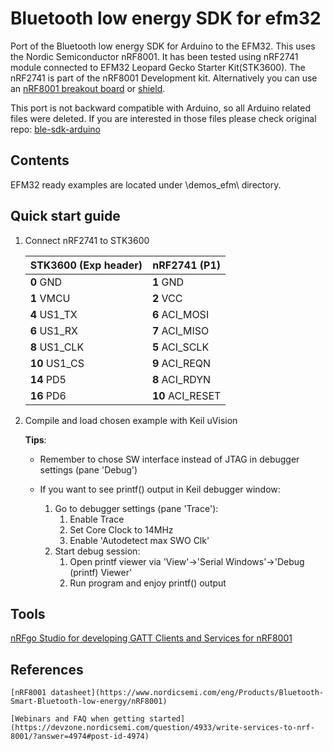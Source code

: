 Bluetooth low energy SDK for efm32
==================================

Port of the Bluetooth low energy SDK for Arduino to the EFM32.
This uses the Nordic Semiconductor nRF8001. It has been tested using 
nRF2741 module connected to EFM32 Leopard Gecko Starter Kit(STK3600).
The nRF2741 is part of the nRF8001 Development kit.
Alternatively you can use an [nRF8001 breakout board](http://www.adafruit.com/products/1697) or [shield](http://www.seeedstudio.com/depot/bluetooth-40-low-energy-ble-shield-v20-p-1631.html).


This port is not backward compatible with Arduino, so all Arduino related files were deleted.
If you are interested in those files please check original repo: [ble-sdk-arduino](https://github.com/NordicSemiconductor/ble-sdk-arduino)

Contents
----------------------

EFM32 ready examples are located under \demos_efm\ directory. 

Quick start guide
----------------------

1. Connect nRF2741 to STK3600

    |STK3600 (Exp header) |nRF2741 (P1)     |
    |---------------------|-----------------|
    |**0**  GND           |**1**  GND       |
    |**1**  VMCU          |**2**  VCC       |
    |**4**  US1_TX        |**6**  ACI_MOSI  |
    |**6**  US1_RX        |**7**  ACI_MISO  |
    |**8**  US1_CLK       |**5**  ACI_SCLK  |
    |**10** US1_CS        |**9**  ACI_REQN  |
    |**14** PD5           |**8**  ACI_RDYN  |
    |**16** PD6           |**10** ACI_RESET |

2. Compile and load chosen example with Keil uVision

    **Tips**:

    - Remember to chose SW interface instead of JTAG in debugger settings (pane 'Debug') 

    - If you want to see printf() output in Keil debugger window:
        1. Go to debugger settings (pane 'Trace'):
            1. Enable Trace
            2. Set Core Clock to 14MHz
            3. Enable 'Autodetect max SWO Clk'
        2. Start debug session:
            1. Open printf viewer via 'View'->'Serial Windows'->'Debug (printf) Viewer'
            2. Run program and enjoy printf() output

Tools
-----

[nRFgo Studio for developing GATT Clients and Services for nRF8001](http://www.nordicsemi.com/eng/Products/2.4GHz-RF/nRFgo-Studio)
        
References
----------

    [nRF8001 datasheet](https://www.nordicsemi.com/eng/Products/Bluetooth-Smart-Bluetooth-low-energy/nRF8001)
    
    [Webinars and FAQ when getting started] (https://devzone.nordicsemi.com/question/4933/write-services-to-nrf-8001/?answer=4974#post-id-4974)
    

    



   
